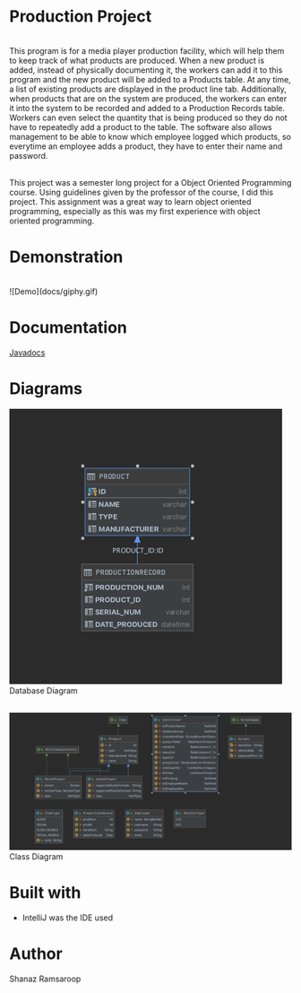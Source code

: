 # Production Project
 </br>
This program is for a media player production facility, which will help them to keep track of what products are produced. When a new product is added, instead of physically documenting it, the workers can add it to this program and the new product will be added to a Products table. At any time, a list of existing products are displayed in the product line tab. Additionally, when products that are on the system are produced, the workers can enter it into the system to be recorded and added to a Production Records table. Workers can even select the quantity that is being produced so they do not have to repeatedly add a product to the table. The software also allows management to be able to know which employee logged which products, so everytime an employee adds a product, they have to enter their name and password. </br> </br>

This project was a semester long project for a Object Oriented Programming course. Using guidelines given by the professor of the course, I did this project. This assignment was a great way to learn object oriented programming, especially as this was my first experience with object oriented programming. </br>

# Demonstration
</br>
![Demo](docs/giphy.gif)
</br>

# Documentation
[Javadocs](https://shanazramsaroop.github.io/ProductionOOP/package-summary.html)

# Diagrams

![Database diagram](docs/database_diagram.png) </br>
Database Diagram </br> </br>

![Class diagram](docs/class_diagram.png) </br>
Class Diagram </br> 

# Built with

* IntelliJ was the IDE used

# Author

Shanaz Ramsaroop

